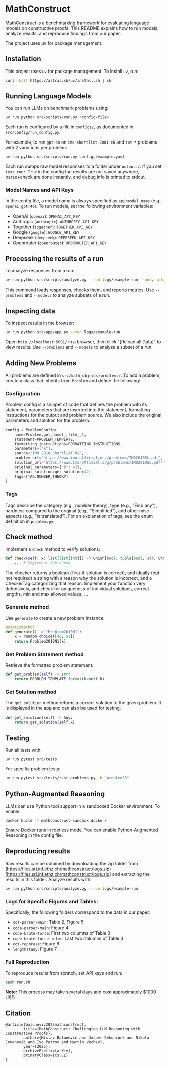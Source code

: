 # MathConstruct

MathConstruct is a benchmarking framework for evaluating language models on constructive proofs. This README explains how to run models, analyze results, and reproduce findings from our paper.

The project uses uv for package management.

## Installation

This project uses `uv` for package management. To install `uv`, run:
```bash
curl -LsSf https://astral.sh/uv/install.sh | sh
```

## Running Language Models

You can run LLMs on benchmark problems using:
```bash
uv run python src/scripts/run.py <config-file>
```

Each run is configured by a file in `configs/`, as documented in `src/config/run_config.py`.

For example, to run `gpt-4o` on `imo-shortlist-2001-c6` and `tot-*` problems with 2 variations per problem:
```bash
uv run python src/scripts/run.py configs/example.yaml
```

Each run dumps raw model responses to a folder under `outputs/`. If you set `test_run: True` in the config the results are not saved anywhere, parse+check are done instantly, and debug info is printed to stdout.

### Model Names and API Keys
In the config file, a model name is always specified as `api:model_name` (e.g., `openai:gpt-4o`). To run models, set the following environment variables:
- OpenAI (`openai`): `OPENAI_API_KEY`
- Anthropic (`anthropic`): `ANTHROPIC_API_KEY`
- Together (`together`): `TOGETHER_API_KEY`
- Google (`google`): `GOOGLE_API_KEY`
- Deepseek (`deepseek`): `DEEPSEEK_API_KEY`
- Openrouter (`openrouter`): `OPENROUTER_API_KEY`

## Processing the results of a run 

To analyze responses from a run:
```bash
uv run python src/scripts/analyze.py --run logs/example-run --only-info
```
This command loads responses, checks them, and reports metrics. Use `--problems` and `--models` to analyze subsets of a run.

## Inspecting data

To inspect results in the browser:
```bash
uv run python src/app/app.py --run logs/example-run
```
Open `http://localhost:5001/` in a browser, then click "[Reload all Data]" to view results. Use `--problems` and `--models` to analyze a subset of a run.

## Adding New Problems

All problems are defined in `src/math_objects/problems/`. To add a problem, create a class that inherits from `Problem` and define the following:

### Configuration

Problem config is a snippet of code that defines the problem with its statement, parameters that are inserted into the statement, formatting instructions for the output and problem source. We also include the original parameters and solution for the problem.

```python
config = ProblemConfig(
    name=Problem.get_name(__file__),
    statement=PROBLEM_TEMPLATE,
    formatting_instructions=FORMATTING_INSTRUCTIONS,
    parameters=["k"],
    source="IMO 2010 Shortlist N1",
    problem_url="https://www.imo-official.org/problems/IMO2010SL.pdf",
    solution_url="https://www.imo-official.org/problems/IMO2010SL.pdf",
    original_parameters={"k": 42},
    original_solution=get_solution(42),
    tags=[TAG.NUMBER_THEORY]
)
```

### Tags 
Tags describe the category (e.g., number theory), type (e.g., "Find any"), hardness compared to the original (e.g., "Simplified"), and other misc aspects (e.g., "Is translated"). For an explanation of tags, see the enum definition in `problem.py`. 

## Check method

Implement a `check` method to verify solutions:
```python
def check(self, x: list[list[int]]) -> Union[bool, tuple[bool, str, CheckerTag]]:
    ... # Implement the check
```
The checker returns a boolean (`True` if solution is correct), and ideally (but not required) a string with a reason why the solution is incorrect, and a CheckerTag categorizing that reason. Implement your function very defensively, and check for uniqueness of individual solutions, correct lengths, min and max allowed values, ...

### Generate method

Use `generate` to create a new problem instance:
```python
@staticmethod
def generate() -> "Problem2010N1":
    k = random.choice([42, 51])
    return Problem2010N1(k)
```

### Get Problem Statement method

Retrieve the formatted problem statement:
```python
def get_problem(self) -> str:
    return PROBLEM_TEMPLATE.format(k=self.k)
```

### Get Solution method

The `get_solution` method returns a correct solution to the given problem. It is displayed in the app and can also be used for testing.
```python
def get_solution(self) -> Any:
    return get_solution(self.k)
```

## Testing

Run all tests with:
```bash
uv run pytest src/tests
```
For specific problem tests:
```bash
uv run pytest src/tests/test_problems.py -k "problem23"
```

## Python-Augmented Reasoning
LLMs can use Python tool support in a sandboxed Docker environment. To enable:
```bash
docker build -t mathconstruct-sandbox docker/
```
Ensure Docker runs in rootless mode. You can enable Python-Augmented Reasoning in the config file.

## Reproducing results
Raw results can be obtained by downloading the zip folder from (https://files.sri.inf.ethz.ch/mathconstruct/logs.zip)[https://files.sri.inf.ethz.ch/mathconstruct/logs.zip] and extracting the results in this folder. Analyze results with:
```bash
uv run python src/scripts/analyze.py --run logs/example-run
```

### Logs for Specific Figures and Tables:
Specifically, the following folders correspond to the data in our paper:
- `cot-parser-main`: Table 2, Figure 5
- `code-parser-main`: Figure 4
- `code-brute-force`: First two columns of Table 3
- `code-brute-force-infer`: Last two columns of Table 3
- `cot-rephrase`: Figure 6
- `lengthstudy`: Figure 7

### Full Reproduction
To reproduce results from scratch, set API keys and run:
```bash
bash run.sh
```
**Note:** This process may take several days and cost approximately $1000 USD.


## Citation 

```
@article{balunovic2025mathconstruct, 
        title={MathConstruct: Challenging LLM Reasoning with Constructive Proofs}, 
        author={Mislav Balunović and Jasper Dekoninck and Nikola Jovanović and Ivo Petrov and Martin Vechev}, 
        year={2025}, 
        archivePrefix={arXiv}, 
        primaryClass={cs.CL} 
}
```